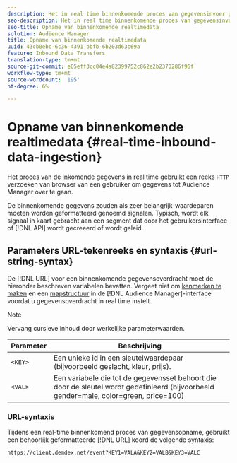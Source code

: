 ```yaml
---
description: Het in real time binnenkomende proces van gegevensinvoer gebruikt een reeks verzoeken van HTTP van browser van een gebruiker om gegevens tot Audience Manager over te gaan.
seo-description: Het in real time binnenkomende proces van gegevensinvoer gebruikt een reeks verzoeken van HTTP van browser van een gebruiker om gegevens tot Audience Manager over te gaan.
seo-title: Opname van binnenkomende realtimedata
solution: Audience Manager
title: Opname van binnenkomende realtimedata
uuid: 43cb0ebc-6c36-4391-bbfb-6b203d63c69a
feature: Inbound Data Transfers
translation-type: tm+mt
source-git-commit: e05eff3cc04e4a82399752c862e2b2370286f96f
workflow-type: tm+mt
source-wordcount: '195'
ht-degree: 6%

---
```



# Opname van binnenkomende realtimedata {#real-time-inbound-data-ingestion}

Het proces van de inkomende gegevens in real time gebruikt een reeks `HTTP` verzoeken van browser van een gebruiker om gegevens tot Audience Manager over te gaan.

<!-- c_rt_inbound_real_time.xml -->

De binnenkomende gegevens zouden als zeer belangrijk-waardeparen moeten worden geformatteerd genoemd signalen. Typisch, wordt elk signaal in kaart gebracht aan een segment dat door het gebruikersinterface of [!DNL API] wordt gecreeerd of wordt geleid.

## Parameters URL-tekenreeks en syntaxis {#url-string-syntax}

De [!DNL URL] voor een binnenkomende gegevensoverdracht moet de hieronder beschreven variabelen bevatten. Vergeet niet om [kenmerken te maken](../../../features/traits/create-onboarded-rule-based-traits.md) en een [mapstructuur](../../../features/traits/trait-storage.md#create-trait-storage-folder) in de [!DNL Audience Manager]-interface voordat u gegevensoverdracht in real time instelt.

>[!NOTE]
>
>Vervang cursieve inhoud door werkelijke parameterwaarden.

| Parameter | Beschrijving |
|---|---|
| `<KEY>` | Een unieke id in een sleutelwaardepaar (bijvoorbeeld geslacht, kleur, prijs). |
| `<VAL>` | Een variabele die tot de gegevensset behoort die door de sleutel wordt gedefinieerd (bijvoorbeeld gender=male, color=green, price=100) |

### URL-syntaxis

Tijdens een real-time binnenkomend proces van gegevensopname, gebruikt een behoorlijk geformatteerde [!DNL URL] koord de volgende syntaxis:

```
https://client.demdex.net/event?KEY1=VALA&KEY2=VALB&KEY3=VALC
```
